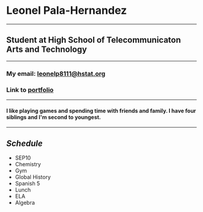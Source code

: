 # **Leonel Pala-Hernandez**
---
## Student at High School of Telecommunicaton Arts and Technology
---
### My email: [leonelp8111@hstat.org]()
### Link to [portfolio](https://leonelp8111.github.io/)
---
#### I like playing games and spending time with friends and family. I have four siblings and I'm second to youngest.
---
## *Schedule*
- SEP10
- Chemistry
- Gym
- Global History
- Spanish 5
- Lunch
- ELA
- Algebra